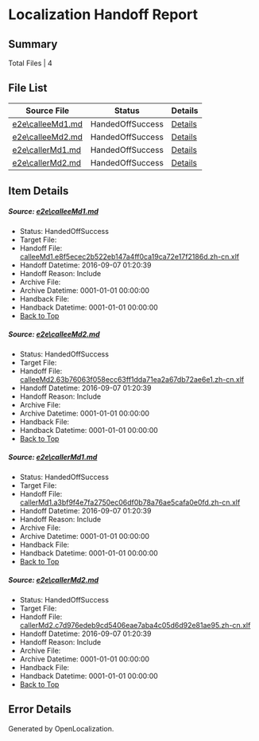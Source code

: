 # <a name='report-top'></a> Localization Handoff Report

## Summary
 Total Files | 4

## File List
 Source File | Status | Details 
 ----------- | ------ | ------- 
 [e2e\calleeMd1.md](https://github.com/OpenLocalizationTestOrg/ol-test0/blob/c01ad34cfbd1e1c0e9b325e5143c981556097db4/e2e/calleeMd1.md) | HandedOffSuccess | [Details](#33c7f90aa4685465b696aa56c9abf39be2fa56e61)
 [e2e\calleeMd2.md](https://github.com/OpenLocalizationTestOrg/ol-test0/blob/c01ad34cfbd1e1c0e9b325e5143c981556097db4/e2e/calleeMd2.md) | HandedOffSuccess | [Details](#26de3577e28e7e8f4fe785cc473838a78e115f432)
 [e2e\callerMd1.md](https://github.com/OpenLocalizationTestOrg/ol-test0/blob/c01ad34cfbd1e1c0e9b325e5143c981556097db4/e2e/callerMd1.md) | HandedOffSuccess | [Details](#35a335d235147d4811634bf4699d81c9e06831353)
 [e2e\callerMd2.md](https://github.com/OpenLocalizationTestOrg/ol-test0/blob/c01ad34cfbd1e1c0e9b325e5143c981556097db4/e2e/callerMd2.md) | HandedOffSuccess | [Details](#378f8216f69f7f3a4b5201fa73faa3226f821ed04)

## Item Details
##### <a name='33c7f90aa4685465b696aa56c9abf39be2fa56e61'></a> Source: [e2e\calleeMd1.md](https://github.com/OpenLocalizationTestOrg/ol-test0/blob/c01ad34cfbd1e1c0e9b325e5143c981556097db4/e2e/calleeMd1.md)
* Status: HandedOffSuccess
* Target File: 
* Handoff File: [calleeMd1.e8f5ecec2b522eb147a4ff0ca19ca72e17f2186d.zh-cn.xlf](https://github.com/OpenLocalizationTestOrg/ol-test0-handoff/blob/e31b7f14f07d5ac25f53f6ccc7266e6765530460/ol-handoff/OpenLocalizationTestOrg/ol-test0-zhcn/ci/ht/calleeMd1.e8f5ecec2b522eb147a4ff0ca19ca72e17f2186d.zh-cn.xlf)
* Handoff Datetime: 2016-09-07 01:20:39
* Handoff Reason: Include
* Archive File: 
* Archive Datetime: 0001-01-01 00:00:00
* Handback File: 
* Handback Datetime: 0001-01-01 00:00:00
* [Back to Top](#report-top)

##### <a name='26de3577e28e7e8f4fe785cc473838a78e115f432'></a> Source: [e2e\calleeMd2.md](https://github.com/OpenLocalizationTestOrg/ol-test0/blob/c01ad34cfbd1e1c0e9b325e5143c981556097db4/e2e/calleeMd2.md)
* Status: HandedOffSuccess
* Target File: 
* Handoff File: [calleeMd2.63b76063f058ecc63ff1dda71ea2a67db72ae6e1.zh-cn.xlf](https://github.com/OpenLocalizationTestOrg/ol-test0-handoff/blob/e31b7f14f07d5ac25f53f6ccc7266e6765530460/ol-handoff/OpenLocalizationTestOrg/ol-test0-zhcn/ci/ht/calleeMd2.63b76063f058ecc63ff1dda71ea2a67db72ae6e1.zh-cn.xlf)
* Handoff Datetime: 2016-09-07 01:20:39
* Handoff Reason: Include
* Archive File: 
* Archive Datetime: 0001-01-01 00:00:00
* Handback File: 
* Handback Datetime: 0001-01-01 00:00:00
* [Back to Top](#report-top)

##### <a name='35a335d235147d4811634bf4699d81c9e06831353'></a> Source: [e2e\callerMd1.md](https://github.com/OpenLocalizationTestOrg/ol-test0/blob/c01ad34cfbd1e1c0e9b325e5143c981556097db4/e2e/callerMd1.md)
* Status: HandedOffSuccess
* Target File: 
* Handoff File: [callerMd1.a3bf9f4e7fa2750ec06df0b78a76ae5cafa0e0fd.zh-cn.xlf](https://github.com/OpenLocalizationTestOrg/ol-test0-handoff/blob/e31b7f14f07d5ac25f53f6ccc7266e6765530460/ol-handoff/OpenLocalizationTestOrg/ol-test0-zhcn/ci/ht/callerMd1.a3bf9f4e7fa2750ec06df0b78a76ae5cafa0e0fd.zh-cn.xlf)
* Handoff Datetime: 2016-09-07 01:20:39
* Handoff Reason: Include
* Archive File: 
* Archive Datetime: 0001-01-01 00:00:00
* Handback File: 
* Handback Datetime: 0001-01-01 00:00:00
* [Back to Top](#report-top)

##### <a name='378f8216f69f7f3a4b5201fa73faa3226f821ed04'></a> Source: [e2e\callerMd2.md](https://github.com/OpenLocalizationTestOrg/ol-test0/blob/c01ad34cfbd1e1c0e9b325e5143c981556097db4/e2e/callerMd2.md)
* Status: HandedOffSuccess
* Target File: 
* Handoff File: [callerMd2.c7d976edeb9cd5406eae7aba4c05d6d92e81ae95.zh-cn.xlf](https://github.com/OpenLocalizationTestOrg/ol-test0-handoff/blob/e31b7f14f07d5ac25f53f6ccc7266e6765530460/ol-handoff/OpenLocalizationTestOrg/ol-test0-zhcn/ci/ht/callerMd2.c7d976edeb9cd5406eae7aba4c05d6d92e81ae95.zh-cn.xlf)
* Handoff Datetime: 2016-09-07 01:20:39
* Handoff Reason: Include
* Archive File: 
* Archive Datetime: 0001-01-01 00:00:00
* Handback File: 
* Handback Datetime: 0001-01-01 00:00:00
* [Back to Top](#report-top)


## Error Details

Generated by OpenLocalization.
